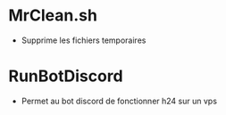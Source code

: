 # MrClean.sh
- Supprime les fichiers temporaires

# RunBotDiscord
- Permet au bot discord de fonctionner h24 sur un vps
